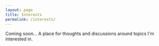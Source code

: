 ```yaml
---
layout: page
title: Interests
permalink: /interests/
---
```


Coming soon... A place for thoughts and discussions around topics I'm interested in.